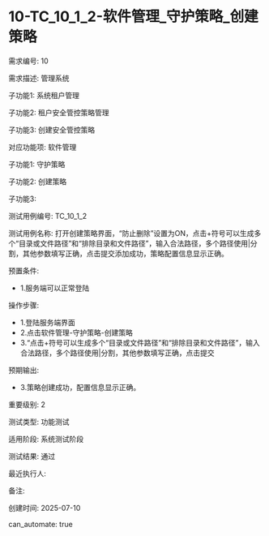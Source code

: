 # 10-TC_10_1_2-软件管理_守护策略_创建策略

需求编号: 10

需求描述: 管理系统

子功能1: 系统租户管理

子功能2: 租户安全管控策略管理

子功能3: 创建安全管控策略


对应功能项: 软件管理

子功能1: 守护策略

子功能2: 创建策略

子功能3: 


测试用例编号: TC_10_1_2

测试用例名称: 打开创建策略界面，“防止删除”设置为ON，点击+符号可以生成多个“目录或文件路径”和“排除目录和文件路径”，输入合法路径，多个路径使用|分割，其他参数填写正确，点击提交添加成功，策略配置信息显示正确。

预置条件:
- 1.服务端可以正常登陆

操作步骤:
- 1.登陆服务端界面
- 2.点击软件管理-守护策略-创建策略
- 3.“点击+符号可以生成多个“目录或文件路径”和“排除目录和文件路径”，输入合法路径，多个路径使用|分割，其他参数填写正确，点击提交

预期输出:
- 3.策略创建成功，配置信息显示正确。

重要级别: 2

测试类型: 功能测试

适用阶段: 系统测试阶段

测试结果: 通过

最近执行人: 

备注: 

创建时间: 2025-07-10

can_automate: true
